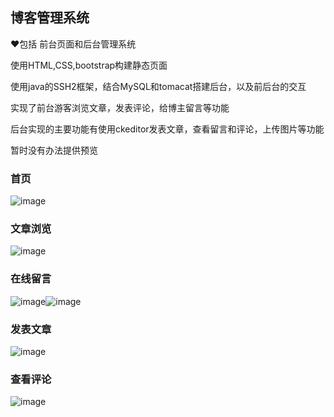 ## 博客管理系统
❤包括 前台页面和后台管理系统  

使用HTML,CSS,bootstrap构建静态页面

使用java的SSH2框架，结合MySQL和tomacat搭建后台，以及前后台的交互  

实现了前台游客浏览文章，发表评论，给博主留言等功能  

后台实现的主要功能有使用ckeditor发表文章，查看留言和评论，上传图片等功能

暂时没有办法提供预览
### 首页
![image](http://wx1.sinaimg.cn/mw1024/9fbe622aly1fixi4l8ywxj210q0hcabe.jpg)

### 文章浏览
![image](http://wx1.sinaimg.cn/mw1024/9fbe622aly1fixi4m01w6j20zl0g0tbj.jpg)

### 在线留言
![image](http://wx2.sinaimg.cn/mw1024/9fbe622aly1fixi4mkyevj20y40g8myk.jpg)![image](http://note.youdao.com/favicon.ico)

### 发表文章

![image](http://wx4.sinaimg.cn/mw1024/9fbe622aly1fixi4n9835j20vb0h9gmq.jpg)    
### 查看评论
![image](http://wx1.sinaimg.cn/mw1024/9fbe622aly1fixi4o2mqrj20za0ezgmt.jpg)
